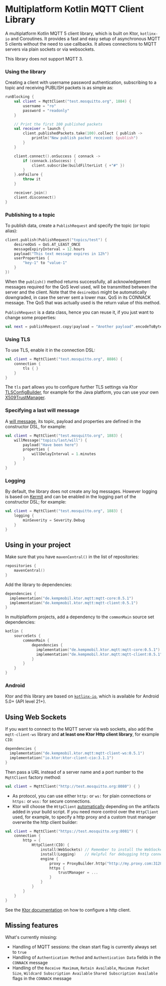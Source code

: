 # Multiplatform Kotlin MQTT Client Library

A multiplatform Kotlin MQTT 5 client library, which is built on Ktor, `kotlinx-io` and Coroutines. It
provides a fast and easy setup of asynchronous MQTT 5 clients without the need to use callbacks. It
allows connections to MQTT servers via plain sockets or via websockets.

This library does not support MQTT 3.

### Using the library

Creating a client with username password authentication, subscribing to a topic and receiving
PUBLISH packets is as simple as:

```kotlin
runBlocking {
    val client = MqttClient("test.mosquitto.org", 1884) {
        username = "ro"
        password = "readonly"
    }

    // Print the first 100 published packets
    val receiver = launch {
        client.publishedPackets.take(100).collect { publish ->
            println("New publish packet received: $publish")
        }
    }

    client.connect().onSuccess { connack ->
        if (connack.isSuccess) {
            client.subscribe(buildFilterList { +"#" })
        }
    }.onFailure {
        throw it
    }

    receiver.join()
    client.disconnect()
}
```

### Publishing to a topic

To publish data, create a `PublishRequest` and specify the topic (or topic alias):

```kotlin
client.publish(PublishRequest("topics/test") {
    desiredQoS = QoS.AT_LEAST_ONCE
    messageExpiryInterval = 12.hours
    payload("This text message expires in 12h")
    userProperties {
        "key-1" to "value-1"
    }
})
```

When the `publish()` method returns successfully, all acknowledgement messages required for the QoS level
used, will be transmitted between the server and the client. Note that the `desiredQoS` might be
automatically downgraded, in case the server sent a lower max. QoS in its CONNACK message. The QoS that
was actually used is the return value of this method.

`PublishRequest` is a data class, hence you can reuse it, if you just want to change some properties:

```kotlin
val next = publishRequest.copy(payload = "Another payload".encodeToByteString())
```

### Using TLS

To use TLS, enable it in the connection DSL:

```kotlin
val client = MqttClient("test.mosquitto.org", 8886) {
    connection {
        tls { }
    }
}
```

The `tls` part allows you to configure further TLS settings via Ktor
[TLSConfigBuilder](https://api.ktor.io/ktor-network/ktor-network-tls/io.ktor.network.tls/-t-l-s-config-builder/index.html),
for example for the Java platform, you can use your
own [X509TrustManager](https://docs.oracle.com/javase/8/docs/api/javax/net/ssl/X509TrustManager.html).

### Specifying a last will message

A [will message](https://docs.oasis-open.org/mqtt/mqtt/v5.0/os/mqtt-v5.0-os.html#_Toc479576982), its topic, payload and
properties are defined in the constructor DSL, for example:

```kotlin
val client = MqttClient("test.mosquitto.org", 1883) {
    willMessage("topics/last/will") {
        payload("Have been here")
        properties {
            willDelayInterval = 1.minutes
        }
    }
}
```

### Logging

By default, the library does not create any log messages. However logging is based on
[Kermit](https://kermit.touchlab.co/) and can be enabled in the logging part of the constructor
DSL; for example:

```kotlin
val client = MqttClient("test.mosquitto.org", 1883) {
    logging {
        minSeverity = Severity.Debug
    }
}
```

## Using in your project

Make sure that you have `mavenCentral()` in the list of repositories:

```kotlin
repositories {
    mavenCentral()
}
```

Add the library to dependencies:

```kotlin
dependencies {
  implementation("de.kempmobil.ktor.mqtt:mqtt-core:0.5.1")
  implementation("de.kempmobil.ktor.mqtt:mqtt-client:0.5.1")
}
```

In multiplatform projects, add a dependency to the `commonMain` source set dependencies:

```kotlin
kotlin {
    sourceSets {
        commonMain {
            dependencies {
              implementation("de.kempmobil.ktor.mqtt:mqtt-core:0.5.1")
              implementation("de.kempmobil.ktor.mqtt:mqtt-client:0.5.1")
            }
        }
    }
}
```

### Android

Ktor and this library are based on [`kotlinx-io`](https://github.com/Kotlin/kotlinx-io/), which is
available for Android 5.0+ (API level 21+).

## Using Web Sockets

If you want to connect to the MQTT server via web sockets, also add the `mqtt-client-ws` library
and **at least one Ktor Http client library**, for example `CIO`:

```kotlin
dependencies {
  implementation("de.kempmobil.ktor.mqtt:mqtt-client-ws:0.5.1")
  implementation("io.ktor:ktor-client-cio:3.1.1")
}
```

Then pass a URL instead of a server name and a port number to the `MqttClient` factory method:

```kotlin
val client = MqttClient("http://test.mosquitto.org:8080") { }
```

- As protocol, you can use either `http:` or `ws:` for plain connections or `https:` or `wss:`  for
  secure connections.
- Ktor will choose the `HttpClient` [automatically](https://ktor.io/docs/client-engines.html#default)
  depending on the artifacts added in your build script. If you need more control over the `HttpClient`
  used, for example, to specify a http proxy and a custom trust manager overwrite the http client
  builder:

```kotlin
val client = MqttClient("https://test.mosquitto.org:8081") {
    connection {
        http = {
            HttpClient(CIO) {
                install(WebSockets) // Remember to install the WebSockets plugin!
                install(Logging)    // Helpful for debugging http connection problems
                engine {
                    proxy = ProxyBuilder.http("http://my.proxy.com:3128")
                    https {
                        trustManager = ...
                    }
                }
            }
        }
    }
}
```

See the [Ktor documentation](https://ktor.io/docs/client-create-and-configure.html) on how to configure a http client.

## Missing features

What's currently missing:

- Handling of MQTT sessions: the clean start flag is currently always set to `true`
- Handling of `Authentication Method` and `Authentication Data` fields in the `CONNACK` message
- Handling of the `Receive Maximum`, `Retain Available`, `Maximum Packet Size`, `Wildcard Subscription Available`
  `Shared Subscription Available` flags in the `CONNACK` message